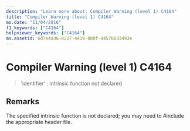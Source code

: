 ```yaml
---
description: "Learn more about: Compiler Warning (level 1) C4164"
title: "Compiler Warning (level 1) C4164"
ms.date: "11/04/2016"
f1_keywords: ["C4164"]
helpviewer_keywords: ["C4164"]
ms.assetid: 6d7e4a36-8227-4419-880f-44576033493e
---
```

# Compiler Warning (level 1) C4164

> 'identifier' : intrinsic function not declared

## Remarks

The specified intrinsic function is not declared; you may need to #include the appropriate header file.
